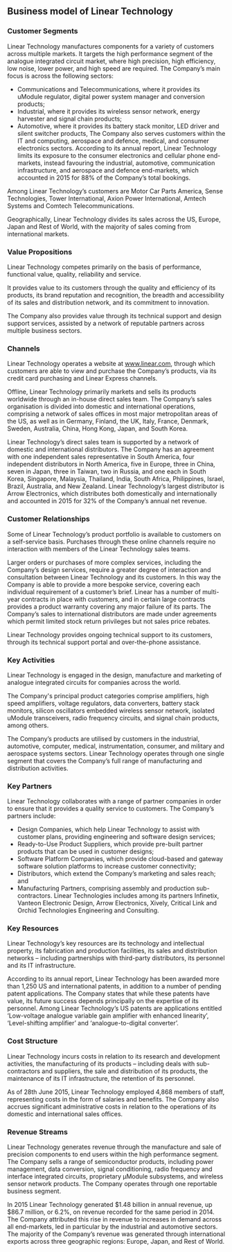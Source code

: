Business model of Linear Technology
-----------------------------------

 ### Customer Segments

 Linear Technology manufactures components for a variety of customers across multiple markets. It targets the high performance segment of the analogue integrated circuit market, where high precision, high efficiency, low noise, lower power, and high speed are required. The Company’s main focus is across the following sectors:

  * Communications and Telecommunications, where it provides its uModule regulator, digital power system manager and conversion products;
 * Industrial, where it provides its wireless sensor network, energy harvester and signal chain products;
 * Automotive, where it provides its battery stack monitor, LED driver and silent switcher products,
  The Company also serves customers within the IT and computing, aerospace and defence, medical, and consumer electronics sectors. According to its annual report, Linear Technology limits its exposure to the consumer electronics and cellular phone end-markets, instead favouring the industrial, automotive, communication infrastructure, and aerospace and defence end-markets, which accounted in 2015 for 88% of the Company’s total bookings.

 Among Linear Technology’s customers are Motor Car Parts America, Sense Technologies, Tower International, Axion Power International, Amtech Systems and Comtech Telecommunications.

 Geographically, Linear Technology divides its sales across the US, Europe, Japan and Rest of World, with the majority of sales coming from international markets.

 ### Value Propositions

 Linear Technology competes primarily on the basis of performance, functional value, quality, reliability and service.

 It provides value to its customers through the quality and efficiency of its products, its brand reputation and recognition, the breadth and accessibility of its sales and distribution network, and its commitment to innovation.

 The Company also provides value through its technical support and design support services, assisted by a network of reputable partners across multiple business sectors.

 ### Channels

 Linear Technology operates a website at www.linear.com, through which customers are able to view and purchase the Company’s products, via its credit card purchasing and Linear Express channels.

 Offline, Linear Technology primarily markets and sells its products worldwide through an in-house direct sales team. The Company’s sales organisation is divided into domestic and international operations, comprising a network of sales offices in most major metropolitan areas of the US, as well as in Germany, Finland, the UK, Italy, France, Denmark, Sweden, Australia, China, Hong Kong, Japan, and South Korea.

 Linear Technology’s direct sales team is supported by a network of domestic and international distributors. The Company has an agreement with one independent sales representative in South America, four independent distributors in North America, five in Europe, three in China, seven in Japan, three in Taiwan, two in Russia, and one each in South Korea, Singapore, Malaysia, Thailand, India, South Africa, Philippines, Israel, Brazil, Australia, and New Zealand. Linear Technology’s largest distributor is Arrow Electronics, which distributes both domestically and internationally and accounted in 2015 for 32% of the Company’s annual net revenue.

 ### Customer Relationships

 Some of Linear Technology’s product portfolio is available to customers on a self-service basis. Purchases through these online channels require no interaction with members of the Linear Technology sales teams.

 Larger orders or purchases of more complex services, including the Company’s design services, require a greater degree of interaction and consultation between Linear Technology and its customers. In this way the Company is able to provide a more bespoke service, covering each individual requirement of a customer’s brief. Linear has a number of multi-year contracts in place with customers, and in certain large contracts provides a product warranty covering any major failure of its parts. The Company’s sales to international distributors are made under agreements which permit limited stock return privileges but not sales price rebates.

 Linear Technology provides ongoing technical support to its customers, through its technical support portal and over-the-phone assistance.

 ### Key Activities

 Linear Technology is engaged in the design, manufacture and marketing of analogue integrated circuits for companies across the world.

 The Company's principal product categories comprise amplifiers, high speed amplifiers, voltage regulators, data converters, battery stack monitors, silicon oscillators embedded wireless sensor network, isolated uModule transceivers, radio frequency circuits, and signal chain products, among others.

 The Company’s products are utilised by customers in the industrial, automotive, computer, medical, instrumentation, consumer, and military and aerospace systems sectors. Linear Technology operates through one single segment that covers the Company’s full range of manufacturing and distribution activities.

 ### Key Partners

 Linear Technology collaborates with a range of partner companies in order to ensure that it provides a quality service to customers. The Company’s partners include:

  * Design Companies, which help Linear Technology to assist with customer plans, providing engineering and software design services;
 * Ready-to-Use Product Suppliers, which provide pre-built partner products that can be used in customer designs;
 * Software Platform Companies, which provide cloud-based and gateway software solution platforms to increase customer connectivity;
 * Distributors, which extend the Company’s marketing and sales reach; and
 * Manufacturing Partners, comprising assembly and production sub-contractors.
  Linear Technologies includes among its partners Infinetix, Vanteon Electronic Design, Arrow Electronics, Xively, Critical Link and Orchid Technologies Engineering and Consulting.

 ### Key Resources

 Linear Technology’s key resources are its technology and intellectual property, its fabrication and production facilities, its sales and distribution networks – including partnerships with third-party distributors, its personnel and its IT infrastructure.

 According to its annual report, Linear Technology has been awarded more than 1,250 US and international patents, in addition to a number of pending patent applications. The Company states that while these patents have value, its future success depends principally on the expertise of its personnel. Among Linear Technology’s US patents are applications entitled ‘Low-voltage analogue variable gain amplifier with enhanced linearity’, ‘Level-shifting amplifier’ and ‘analogue-to-digital converter’.

 ### Cost Structure

 Linear Technology incurs costs in relation to its research and development activities, the manufacturing of its products – including deals with sub-contractors and suppliers, the sale and distribution of its products, the maintenance of its IT infrastructure, the retention of its personnel.

 As of 28th June 2015, Linear Technology employed 4,868 members of staff, representing costs in the form of salaries and benefits. The Company also accrues significant administrative costs in relation to the operations of its domestic and international sales offices.

 ### Revenue Streams

 Linear Technology generates revenue through the manufacture and sale of precision components to end users within the high performance segment. The Company sells a range of semiconductor products, including power management, data conversion, signal conditioning, radio frequency and interface integrated circuits, proprietary μModule subsystems, and wireless sensor network products. The Company operates through one reportable business segment.

 In 2015 Linear Technology generated $1.48 billion in annual revenue, up $86.7 million, or 6.2%, on revenue recorded for the same period in 2014. The Company attributed this rise in revenue to increases in demand across all end-markets, led in particular by the industrial and automotive sectors. The majority of the Company’s revenue was generated through international exports across three geographic regions: Europe, Japan, and Rest of World.